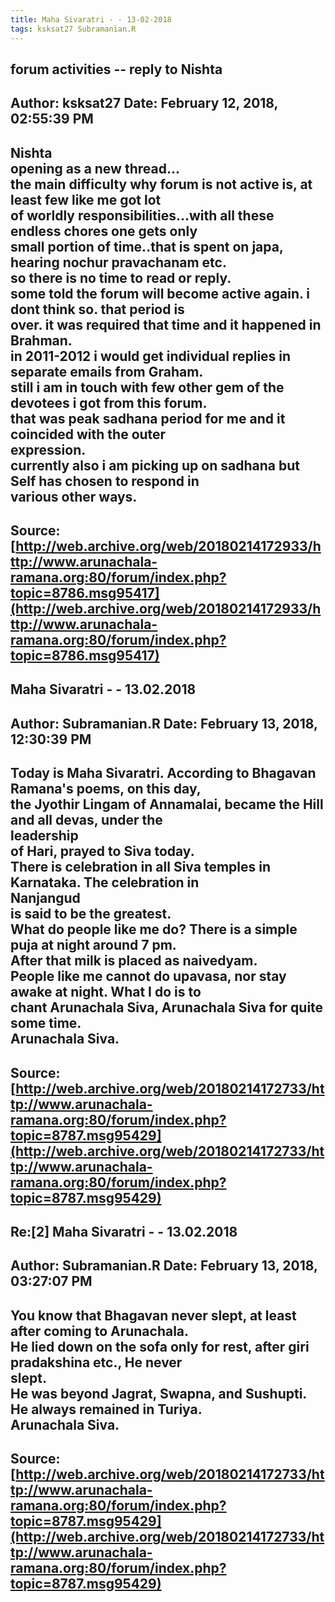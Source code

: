 ```yaml
--- 
title: Maha Sivaratri - - 13-02-2018   
tags: ksksat27 Subramanian.R  
---  
```

## forum activities -- reply to Nishta  
Author: ksksat27            Date: February 12, 2018, 02:55:39 PM  
---  
Nishta   
opening as a new thread...   
the main difficulty why forum is not active is, at least few like me got lot  
of worldly responsibilities...with all these endless chores one gets only  
small portion of time..that is spent on japa, hearing nochur pravachanam etc.  
so there is no time to read or reply.   
some told the forum will become active again. i dont think so. that period is  
over. it was required that time and it happened in Brahman.   
in 2011-2012 i would get individual replies in separate emails from Graham.  
still i am in touch with few other gem of the devotees i got from this forum.   
that was peak sadhana period for me and it coincided with the outer  
expression.   
currently also i am picking up on sadhana but Self has chosen to respond in  
various other ways.
 ---  
Source:[http://web.archive.org/web/20180214172933/http://www.arunachala-ramana.org:80/forum/index.php?topic=8786.msg95417](http://web.archive.org/web/20180214172933/http://www.arunachala-ramana.org:80/forum/index.php?topic=8786.msg95417)   
---  

## Maha Sivaratri - - 13.02.2018  
Author: Subramanian.R       Date: February 13, 2018, 12:30:39 PM  
---  
Today is Maha Sivaratri. According to Bhagavan Ramana's poems, on this day,   
the Jyothir Lingam of Annamalai, became the Hill and all devas, under the  
leadership   
of Hari, prayed to Siva today.   
There is celebration in all Siva temples in Karnataka. The celebration in  
Nanjangud   
is said to be the greatest.   
What do people like me do? There is a simple puja at night around 7 pm.   
After that milk is placed as naivedyam.   
People like me cannot do upavasa, nor stay awake at night. What I do is to   
chant Arunachala Siva, Arunachala Siva for quite some time.   
Arunachala Siva.
 ---  
Source:[http://web.archive.org/web/20180214172733/http://www.arunachala-ramana.org:80/forum/index.php?topic=8787.msg95429](http://web.archive.org/web/20180214172733/http://www.arunachala-ramana.org:80/forum/index.php?topic=8787.msg95429)   
---  

## Re:[2] Maha Sivaratri - - 13.02.2018  
Author: Subramanian.R       Date: February 13, 2018, 03:27:07 PM  
---  
You know that Bhagavan never slept, at least after coming to Arunachala.   
He lied down on the sofa only for rest, after giri pradakshina etc., He never  
slept.   
He was beyond Jagrat, Swapna, and Sushupti. He always remained in Turiya.   
Arunachala Siva.
 ---  
Source:[http://web.archive.org/web/20180214172733/http://www.arunachala-ramana.org:80/forum/index.php?topic=8787.msg95429](http://web.archive.org/web/20180214172733/http://www.arunachala-ramana.org:80/forum/index.php?topic=8787.msg95429)   
---  

